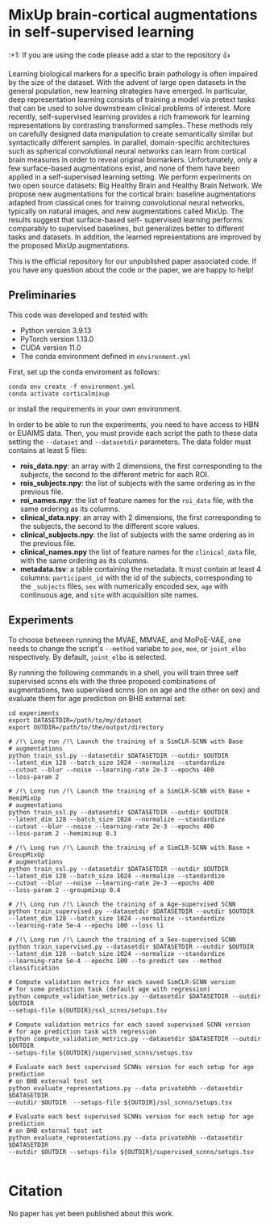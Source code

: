 # MixUp brain-cortical augmentations in self-supervised learning

\:+1: If you are using the code please add a star to the repository :+1:

Learning biological markers for a specific brain pathology is often impaired by
 the size of the dataset. With the advent of large open datasets in the general
 population, new learning strategies have emerged. In particular, deep 
representation learning consists of training a model via pretext tasks that can
 be used to solve downstream clinical problems of interest. More recently, 
self-supervised learning provides a rich framework for learning representations
 by contrasting transformed samples. These methods rely on carefully designed 
data manipulation to create semantically similar but syntactically different 
samples. In parallel, domain-specific architectures such as spherical 
convolutional neural networks can learn from cortical brain measures in order 
to reveal original biomarkers. Unfortunately, only a few surface-based 
augmentations exist, and none of them have been applied in a self-supervised 
learning setting. We perform experiments on two open source datasets: Big 
Healthy Brain and Healthy Brain Network. We propose new augmentations for the 
cortical brain: baseline augmentations adapted from classical ones for training 
convolutional neural networks, typically on natural images, and new 
augmentations called MixUp. The results suggest that surface-based self-
supervised learning performs comparably to supervised baselines, but 
generalizes better to different tasks and datasets. In addition, the learned 
representations are improved by the proposed MixUp augmentations.

This is the official repository for our unpublished paper associated code.
If you have any question about the code or the paper, we are happy to help!


## Preliminaries

This code was developed and tested with:
- Python version 3.9.13
- PyTorch version 1.13.0
- CUDA version 11.0
- The conda environment defined in `environment.yml`

First, set up the conda enviroment as follows:

```
conda env create -f environment.yml
conda activate corticalmixup
```

or install the requirements in your own environment. 

In order to be able to run the experiments, you need to have access to HBN or
EUAIMS data. Then, you must provide each script the path to these data setting
the `--dataset` and `--datasetdir` parameters.
The data folder must contains at least 5 files:
- **rois_data.npy**: an array with 2 dimensions, the first corresponding to
  the subjects, the second to the different metric for each ROI.
- **rois_subjects.npy**: the list of subjects with the same ordering as
  in the previous file.
- **roi_names.npy**: the list of feature names for the `roi_data` file, with
  the same ordering as its columns.
- **clinical_data.npy**: an array with 2 dimensions, the first corresponding
  to the subjects, the second to the different score values.
- **clinical_subjects.npy**: the list of subjects with the same ordering as
  in the previous file.
- **clinical_names.npy** the list of feature names for the `clinical_data`
  file, with the same ordering as its columns.
- **metadata.tsv**: a table containing the metadata. It must contain at least
  4 columns: `participant_id` with the id of the subjects, corresponding
  to the `_subjects` files, `sex` with numerically encoded sex, `age` with
  continuous age, and `site` with acquisition site names.


## Experiments

To choose between running the MVAE, MMVAE, and MoPoE-VAE, one needs to
change the script's `--method` variabe to `poe`, `moe`, or `joint_elbo`
respectively. By default, `joint_elbo` is selected.


By running the following commands in a shell, you will train three self 
supervised scnns els with the three proposed combinations of augmentations,
two supervised scnns (on on age and the other on sex) and evaluate them
for age prediction on BHB external set:

```
cd experiments
export DATASETDIR=/path/to/my/dataset
export OUTDIR=/path/to/the/output/directory

# /!\ Long run /!\ Launch the training of a SimCLR-SCNN with Base
# augmentations 
python train_ssl.py --datasetdir $DATASETDIR --outdir $OUTDIR 
--latent_dim 128 --batch_size 1024 --normalize --standardize 
--cutout --blur --noise --learning-rate 2e-3 --epochs 400 
--loss-param 2

# /!\ Long run /!\ Launch the training of a SimCLR-SCNN with Base + HemiMixUp
# augmentations 
python train_ssl.py --datasetdir $DATASETDIR --outdir $OUTDIR 
--latent_dim 128 --batch_size 1024 --normalize --standardize 
--cutout --blur --noise --learning-rate 2e-3 --epochs 400 
--loss-param 2 --hemimixup 0.3

# /!\ Long run /!\ Launch the training of a SimCLR-SCNN with Base + GroupMixUp
# augmentations 
python train_ssl.py --datasetdir $DATASETDIR --outdir $OUTDIR 
--latent_dim 128 --batch_size 1024 --normalize --standardize 
--cutout --blur --noise --learning-rate 2e-3 --epochs 400 
--loss-param 2 --groupmixup 0.4

# /!\ Long run /!\ Launch the training of a Age-supervised SCNN
python train_supervised.py --datasetdir $DATASETDIR --outdir $OUTDIR 
--latent_dim 128 --batch_size 1024 --normalize --standardize 
--learning-rate 5e-4 --epochs 100 --loss l1

# /!\ Long run /!\ Launch the training of a Sex-supervised SCNN
python train_supervised.py --datasetdir $DATASETDIR --outdir $OUTDIR 
--latent_dim 128 --batch_size 1024 --normalize --standardize 
--learning-rate 5e-4 --epochs 100 --to-predict sex --method classification

# Compute validation metrics for each saved SimCLR-SCNN version
# for some prediction task (default age with regression)
python compute_validation_metrics.py --datasetdir $DATASETDIR --outdir $OUTDIR 
--setups-file ${OUTDIR}/ssl_scnns/setups.tsv

# Compute validation metrics for each saved supervised SCNN version
# for age prediction task with regression
python compute_validation_metrics.py --datasetdir $DATASETDIR --outdir $OUTDIR 
--setups-file ${OUTDIR}/supervised_scnns/setups.tsv

# Evaluate each best supervised SCNNs version for each setup for age prediction
# on BHB external test set
python evaluate_representations.py --data privatebhb --datasetdir $DATASETDIR 
--outdir $OUTDIR  --setups-file ${OUTDIR}/ssl_scnns/setups.tsv

# Evaluate each best supervised SCNNs version for each setup for age prediction
# on BHB external test set
python evaluate_representations.py --data privatebhb --datasetdir $DATASETDIR 
--outdir $OUTDIR --setups-file ${OUTDIR}/supervised_scnns/setups.tsv


```

Citation
========

No paper has yet been published about this work.

